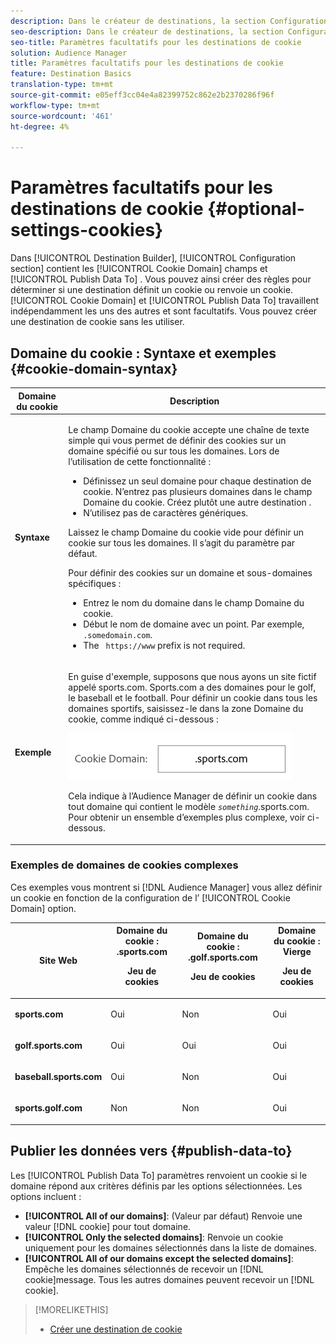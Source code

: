 ```yaml
---
description: Dans le créateur de destinations, la section Configuration contient les champs Domaine du cookie et Publier les données vers. Vous pouvez ainsi créer des règles pour déterminer si une destination définit un cookie ou renvoie un cookie. Domaine des cookies et données de publication Pour travailler indépendamment les uns des autres et sont facultatifs. Vous pouvez créer une destination de cookie sans les utiliser.
seo-description: Dans le créateur de destinations, la section Configuration contient les champs Domaine du cookie et Publier les données vers. Vous pouvez ainsi créer des règles pour déterminer si une destination définit un cookie ou renvoie un cookie. Domaine des cookies et données de publication Pour travailler indépendamment les uns des autres et sont facultatifs. Vous pouvez créer une destination de cookie sans les utiliser.
seo-title: Paramètres facultatifs pour les destinations de cookie
solution: Audience Manager
title: Paramètres facultatifs pour les destinations de cookie
feature: Destination Basics
translation-type: tm+mt
source-git-commit: e05eff3cc04e4a82399752c862e2b2370286f96f
workflow-type: tm+mt
source-wordcount: '461'
ht-degree: 4%

---
```



# Paramètres facultatifs pour les destinations de cookie {#optional-settings-cookies}

Dans [!UICONTROL Destination Builder], [!UICONTROL Configuration section] contient les [!UICONTROL Cookie Domain] champs et [!UICONTROL Publish Data To] . Vous pouvez ainsi créer des règles pour déterminer si une destination définit un cookie ou renvoie un cookie. [!UICONTROL Cookie Domain] et [!UICONTROL Publish Data To] travaillent indépendamment les uns des autres et sont facultatifs. Vous pouvez créer une destination de cookie sans les utiliser.

## Domaine du cookie : Syntaxe et exemples {#cookie-domain-syntax}

<!-- cookie-destination-options.xml -->

<table id="table_4F4F7562AFEE49F8917AAE5712B5CCE4"> 
 <thead> 
  <tr> 
   <th colname="col1" class="entry"> Domaine du cookie </th> 
   <th colname="col2" class="entry"> Description </th> 
  </tr>
 </thead>
 <tbody> 
  <tr> 
   <td colname="col1"> <p><b>Syntaxe</b> </p> </td> 
   <td colname="col2"> <p>Le champ Domaine <span class="wintitle"> du</span> cookie accepte une chaîne de texte simple qui vous permet de définir des cookies sur un domaine spécifié ou sur tous les domaines. Lors de l’utilisation de cette fonctionnalité : </p> <p> 
     <ul id="ul_473CB59F2C0C4B358201BE5C8B27D73D"> 
      <li id="li_4E7F4691C1B54415963F7D5AA1558C9A">Définissez un seul domaine pour chaque destination de cookie. N’entrez pas plusieurs domaines dans le champ Domaine <span class="wintitle"> du</span> cookie. Créez plutôt une autre <span class="wintitle"> destination</span> . </li> 
      <li id="li_AEBF5C5F3C264C5EA4A2A6063C3F377D">N’utilisez pas de caractères génériques. </li> 
     </ul> </p> <p> Laissez le champ Domaine <span class="wintitle"> du</span> cookie vide pour définir un cookie sur tous les domaines. Il s’agit du paramètre par défaut. </p> <p>Pour définir des cookies sur un domaine et sous-domaines spécifiques : </p> <p> 
     <ul id="ul_F25BC0D8C40641A2A5CA338E5C258435"> 
      <li id="li_E236D8DEE4F24F9BBA36074F7049C12C">Entrez le nom du domaine dans le champ Domaine <span class="wintitle"> du</span> cookie. </li> 
      <li id="li_0471C198EE344DE5963A3C2F70B9E78B">Début le nom de domaine avec un point. Par exemple, <code> .somedomain.com</code>. </li> 
      <li id="li_73D06F2BEF45487280C2245E1F6B8ED0">The <code> https://www</code> prefix is not required. </li> 
     </ul> </p> </td> 
  </tr> 
  <tr> 
   <td colname="col1"> <p><b>Exemple</b> </p> </td> 
   <td colname="col2"> <p>En guise d'exemple, supposons que nous ayons un site fictif appelé sports.com. Sports.com a des domaines pour le golf, le baseball et le football. Pour définir un cookie dans tous les domaines sportifs, saisissez-le dans la zone Domaine <span class="wintitle"> du</span> cookie, comme indiqué ci-dessous : </p> <p> <img src="assets/sports-domain.png" id="image_8883477BB3B543648C97A441AD34C6DE" /> </p> <p>Cela indique à <span class="keyword"> l’Audience Manager</span> de définir un cookie dans tout domaine qui contient le modèle <code><i>something</i></code>.sports.com. Pour obtenir un ensemble d’exemples plus complexe, voir ci-dessous. </p> </td> 
  </tr> 
 </tbody> 
</table>

### Exemples de domaines de cookies complexes

Ces exemples vous montrent si [!DNL Audience Manager] vous allez définir un cookie en fonction de la configuration de l’ [!UICONTROL Cookie Domain] option.

<table id="table_3A7B9479CDA6493FA8104D8D9841E914"> 
 <thead> 
  <tr> 
   <th colname="col1" class="entry"> Site Web </th> 
   <th colname="col2" class="entry">Domaine du cookie : .sports.com <p>Jeu de cookies </p> </th> 
   <th colname="col3" class="entry">Domaine du cookie : .golf.sports.com <p>Jeu de cookies </p> </th> 
   <th colname="col4" class="entry">Domaine du cookie : Vierge <p>Jeu de cookies </p> </th> 
  </tr> 
 </thead>
 <tbody> 
  <tr> 
   <td colname="col1"> <p> <b>sports.com</b> </p> </td> 
   <td colname="col2"> Oui </td> 
   <td colname="col3"> Non </td> 
   <td colname="col4"> Oui </td> 
  </tr> 
  <tr> 
   <td colname="col1"> <p> <b>golf.sports.com</b> </p> </td> 
   <td colname="col2"> Oui </td> 
   <td colname="col3"> Oui </td> 
   <td colname="col4"> Oui </td> 
  </tr> 
  <tr> 
   <td colname="col1"> <p> <b>baseball.sports.com</b> </p> </td> 
   <td colname="col2"> Oui </td> 
   <td colname="col3"> Non </td> 
   <td colname="col4"> Oui </td> 
  </tr> 
  <tr> 
   <td colname="col1"> <p> <b>sports.golf.com</b> </p> </td> 
   <td colname="col2"> Non </td> 
   <td colname="col3"> Non </td> 
   <td colname="col4"> Oui </td> 
  </tr> 
 </tbody> 
</table>

## Publier les données vers {#publish-data-to}

Les [!UICONTROL Publish Data To] paramètres renvoient un cookie si le domaine répond aux critères définis par les options sélectionnées. Les options incluent :

* **[!UICONTROL All of our domains]**: (Valeur par défaut) Renvoie une valeur [!DNL cookie] pour tout domaine.
* **[!UICONTROL Only the selected domains]**: Renvoie un cookie uniquement pour les domaines sélectionnés dans la liste de domaines.
* **[!UICONTROL All of our domains except the selected domains]**: Empêche les domaines sélectionnés de recevoir un [!DNL cookie]message. Tous les autres domaines peuvent recevoir un [!DNL cookie].

>[!MORELIKETHIS]
>
>* [Créer une destination de cookie](../../features/destinations/create-cookie-destination.md)
